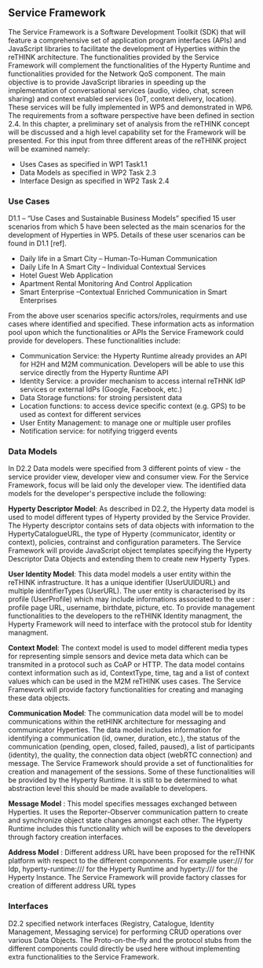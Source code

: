 ## Service Framework 

The Service Framework is a Software Development Toolkit (SDK) that will feature a comprehensive set of application program interfaces (APIs) and JavaScript libraries to facilitate the development of Hyperties within the reTHINK architecture. The functionalities provided by the Service Framework will complement the functionalities of the Hyperty Runtime and functionalities provided for the Network QoS component. The main objective is to provide JavaScript libraries in speeding up the implementation of conversational services (audio, video, chat, screen sharing) and context enabled services (IoT, context delivery, location). These services will be fully implemented in WP5 and demonstrated in WP6.
The requirements from a software perspective have been defined in section 2.4. In this chapter, a preliminary set of analysis from the reTHINK concept will be discussed and a high level capability set for the Framework will be presented. For this input from three different areas of the reTHINK project will be examined namely:
* Uses Cases as specified in WP1 Task1.1
* Data Models as specified in WP2 Task 2.3
* Interface Design  as specified in WP2 Task 2.4

### Use Cases
D1.1 – “Use Cases and Sustainable Business Models” specified 15 user scenarios from which 5 have been selected as the main scenarios for the development of Hyperties in WP5. Details of these user scenarios can be found in D1.1 [ref]. 
* Daily life in a Smart City – Human-To-Human Communication
* Daily Life In A Smart City – Individual Contextual Services
* Hotel Guest Web Application
* Apartment Rental Monitoring And Control Application
* Smart Enterprise –Contextual Enriched Communication in Smart Enterprises 

From the above user scenarios specific actors/roles, requirments and use cases where identified and specified. These information acts as information pool upon which the functionalities or APIs the Service Framework could provide for developers. These functionalities include:
* Communication Service: the Hyperty Runtime already provides an API for H2H and M2M communication. Developers will be able to use this service directly from the Hyperty Runtime API 
* Identity Service: a provider mechanism to access internal reTHNK IdP services or external IdPs (Google, Facebook, etc.)  
* Data Storage functions: for stroing persistent data 
* Location functions: to access device specific context (e.g. GPS) to be used as context for different services
* User Entity Management: to manage one or multiple user profiles
* Notification service: for notifying triggerd events


### Data Models
In D2.2 Data models were specified from 3 different points of view - the service provider view, developer view and consumer view. For the Service Framework, focus will be laid only the developer view. The identified data models for the developer's perspective include the following:

**Hyperty Descriptor Model**: 
As described in D2.2, the Hyperty data model is used to model different types of Hyperty provided by the Service Provider. The Hyperty descriptor contains sets of data objects with information to the HypertyCatalogueURL, the type of Hyperty (communicator, identity or context), policies, contrainst and configuration parameters. The Service Framework will provide JavaScript object templates specifying the Hyperty Descriptor Data Objects and extending them to create new Hyperty Types.

**User Identity Model**: 
This data model models a user entity within the reTHINK infrastructure. It has a unique identifier (UserUUIDURL) and multiple identifierTypes (UserURL). The user entity is characterised by its profile (UserProfile) which may include informations associated to the user : profile page URL, username, birthdate, picture, etc. 
To provide management functionalities to the developers to the reTHINK Identity managment, the Hyperty Framework will need to
interface with the protocol stub for Identity managment.


**Context Model**:
The context model is used to model different media types for representing simple sensors and device meta data which can be transmited in a protocol such as CoAP or HTTP. The data model contains context information such as id, ContextType, time, tag and a list of context values which can be used in the M2M reTHINK uses cases. The Service Framework will provide factory functionalities for creating and managing these data objects.


**Communication Model**: 
The communication data model will be to model communications within the retHINK architecture for messaging and communicator Hyperties. The data model includes information for identifying a communication (id, owner, duration, etc.), the status of the communication (pending, open, closed, failed, paused), a list of participants (identity), the quality, the connection data object (webRTC connection) and message. The Service Framework should provide a set of functionalities for creation and management of the sessions. Some of these functionalities will be provided by the Hyperty Runtime. It is still to be determined to what abstraction level this should be made available to developers.  

**Message Model** :
This model specifies messages exchanged between Hyperties. It uses the Reporter-Observer communication pattern to create and synchronize object state changes amongst each other. The Hyperty Runtime includes this functionality which will be exposes to the developers through factory creation interfaces. 

**Address Model** :
Different address URL have been proposed for the reTHNK platform with respect to the different componnents. For example  user://<idpdomain>/<user-identifier> for Idp, hyperty-runtime://<runtime-provider-domain>/<runtime-identifier> for the Hyperty Runtime and hyperty://<registry-domain>/<hyperty-instance-identifier> for the Hyperty Instance. The Service Framework will provide factory classes for creation of different address URL types 

### Interfaces 
D2.2 specified network interfaces (Registry, Catalogue, Identity Management, Messaging service) for performing CRUD operations over various Data Objects. The Proto-on-the-fly and the protocol stubs from the different components could directly be used here without implementing extra functionalities to the Service Framework.   




